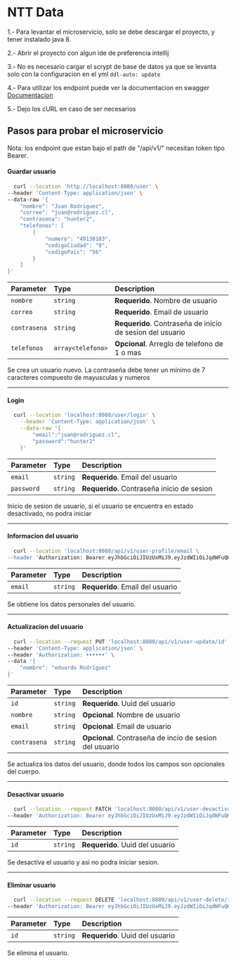 


# NTT Data

1.- Para levantar el microservicio, solo se debe descargar el proyecto, y tener instalado java 8.

2.- Abrir el proyecto con algun ide de preferencia intellij

3.- No es necesario cargar el scrypt de base de datos ya que se levanta solo con la configuracion en el yml 
`ddl-auto: update`

4.- Para utilizar los endpoint puede ver la documentacion en swagger [Documentacion](http://localhost:8080/swagger-ui/index.html)

5.- Dejo los cURL en caso de ser necesarios


## Pasos para probar el microservicio

Nota: los endpoint que estan bajo el path de "/api/v1/" necesitan token tipo Bearer. 

#### Guardar usuario

```sh
  curl --location 'http://localhost:8080/user' \
--header 'Content-Type: application/json' \
--data-raw '{
    "nombre": "Juan Rodriguez",
    "correo": "juan@rodriguez.cl",
    "contrasena": "hunter2",
    "telefonos": [
        {
            "numero": "49138183",
            "codigoCiudad": "9",
            "codigoPais": "56"
        }
    ]
}'
```

| Parameter | Type     | Description                |
| :-------- | :------- | :------------------------- |
| `nombre`      | `string` | **Requerido**. Nombre de usuario |
| `correo`      | `string` | **Requerido**. Email de usuario|
| `contrasena`  | `string` | **Requerido**. Contraseña de inicio de sesion del usuario |
| `telefonos`      | `array<telefono>` | **Opcional**. Arreglo de telefono de 1 o mas|

Se crea un usuario nuevo. La contraseña debe tener un mínimo de 7 caracteres compuesto de mayusculas y numeros

------------------------------------------------------------
#### Login

```sh
  curl --location 'localhost:8080/user/login' \
    --header 'Content-Type: application/json' \
    --data-raw '{
        "email":"juan@rodriguez.cl",
        "password":"hunter2"
    }'
```

| Parameter | Type     | Description                       |
| :-------- | :------- | :-------------------------------- |
| `email`      | `string` | **Requerido**. Email del usuario|
| `password`      | `string` | **Requerido**. Contraseña inicio de sesion |

Inicio de sesion de usuario, si el usuario se encuentra en estado desactivado, no podra iniciar

------------------------------------------------------------
#### Informacion del usuario

```sh
  curl --location 'localhost:8080/api/v1/user-profile/email \
--header 'Authorization: Bearer eyJhbGciOiJIUzUxMiJ9.eyJzdWIiOiJqdWFuQHJvZHJpZ3Vlei5jbCIsImlhdCI6MTc0NTIwODI4NH0._O-NbktwUKDMB7Hg8SuR7TCcV8VYHIaitRnfGijzj-EYSDbGDYCXJGBdr_FRlFiJ0PkuwYd4xVh_INvDn834jA'
```

| Parameter | Type     | Description                       |
| :-------- | :------- | :-------------------------------- |
| `email`      | `string` | **Requerido**. Email del usuario |

Se obtiene los datos personales del usuario.

------------------------------------------------------------
#### Actualizacion del usuario

```sh
  curl --location --request PUT 'localhost:8080/api/v1/user-update/id' \
--header 'Content-Type: application/json' \
--header 'Authorization: ••••••' \
--data '{
    "nombre": "eduardo Rodriguez"
}'

```

| Parameter | Type     | Description                       |
| :-------- | :------- | :-------------------------------- |
| `id`      | `string` | **Requerido**. Uuid del usuario|
| `nombre`      | `string` | **Opcional**. Nombre de usuario |
| `email`      | `string` | **Opcional**. Email de usuario|
| `contrasena`      | `string` | **Opcional**. Contraseña de incio de sesion del usuario |

Se actualiza los datos del usuario, donde todos los campos son  opcionales del cuerpo.

------------------------------------------------------------
#### Desactivar usuario

```sh
  curl --location --request PATCH 'localhost:8080/api/v1/user-desactivate/id' \
--header 'Authorization: Bearer eyJhbGciOiJIUzUxMiJ9.eyJzdWIiOiJqdWFuQHJvZHJpZ3Vlei5jbCIsImlhdCI6MTc0NTEyMjc0MH0.78pLMSn7XaBM9tAqt5gI9fXsDa-329y9AM3x5PlmKqk7kp8h3hb0TEUWhknwifGRsmFdHTYMvePFUwqUhD-V9Q'

```

| Parameter | Type     | Description                       |
| :-------- | :------- | :-------------------------------- |
| `id`      | `string` | **Requerido**. Uuid del usuario |

Se desactiva el usuario y asi no podra iniciar sesion.

------------------------------------------------------------
#### Eliminar usuario

```sh
  curl --location --request DELETE 'localhost:8080/api/v1/user-delete/id' \
--header 'Authorization: Bearer eyJhbGciOiJIUzUxMiJ9.eyJzdWIiOiJqdWFuQHJvZHJpZ3Vlei5jbCIsImlhdCI6MTc0NTEyMjE1M30.CXpKWUzUd1leOJpyNiZ09rZHdqHaICncjVCWDtFgvcoOMuC0HlupbhBKqkWBdW3IXhUT0f4XTJCcSsdQE94G_A'

```

| Parameter | Type     | Description                       |
| :-------- | :------- | :-------------------------------- |
| `id`      | `string` | **Requerido**. Uuid del usuario|

Se elimina el usuario.